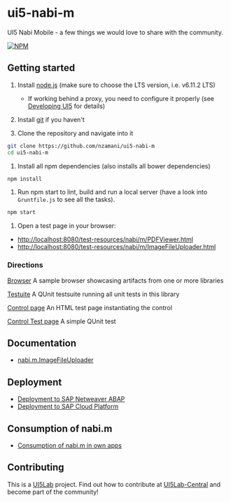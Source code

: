 # ui5-nabi-m

UI5 Nabi Mobile - a few things we would love to share with the community.

[![NPM](https://nodei.co/npm/ui5-nabi-m.png?compact=true)](https://npmjs.org/package/ui5-nabi-m)

## Getting started

1. Install [node.js](http://nodejs.org/) (make sure to choose the LTS version, i.e. v6.11.2 LTS)
    * If working behind a proxy, you need to configure it properly (see [Developing UI5](https://github.com/SAP/openui5/blob/master/docs/developing.md) for details)

1. Install [git](https://git-scm.com/) if you haven't

1. Clone the repository and navigate into it
```sh
git clone https://github.com/nzamani/ui5-nabi-m
cd ui5-nabi-m
```
1. Install all npm dependencies (also installs all bower dependencies)
```sh
npm install
```

1. Run npm start to lint, build and run a local server (have a look into `Gruntfile.js` to see all the tasks).
```sh
npm start
```

1. Open a test page in your browser:
- [http://localhost:8080/test-resources/nabi/m/PDFViewer.html](http://localhost:8080/test-resources/nabi/m/PDFViewer.html)
- [http://localhost:8080/test-resources/nabi/m/ImageFileUploader.html](http://localhost:8080/test-resources/nabi/m/ImageFileUploader.html)

### Directions

[Browser](http://localhost:8080/test-resources/ui5lab/browser/index.html) A sample browser showcasing artifacts from one or more libraries

[Testuite](http://localhost:8080/test-resources/nabi/m/qunit/testsuite.qunit.html) A QUnit testsuite running all unit tests in this library

[Control page](http://localhost:8080/test-resources/nabi/m/PDFViewer.html) An HTML test page instantiating the control

[Control Test page](http://localhost:8080/test-resources/nabi/m/qunit/PDFViewer.qunit.html) A simple QUnit test

## Documentation

- [nabi.m.ImageFileUploader](docs/nabi.m.ImageFileUploader/nabi.m.ImageFileUploader.md)

## Deployment

- [Deployment to SAP Netweaver ABAP](docs/deployment/sap-nw-abap-deployment.md)
- [Deployment to SAP Cloud Platform](docs/deployment/sap-cloud-platform-deployment.md)

## Consumption of nabi.m

- [Consumption of nabi.m in own apps](docs/deployment/consuming-lib-in-apps.md)


## Contributing

This is a [UI5Lab](https://github.com/UI5Lab) project. Find out how to contribute at [UI5Lab-Central](https://github.com/UI5Lab/UI5Lab-central) and become part of the community!

